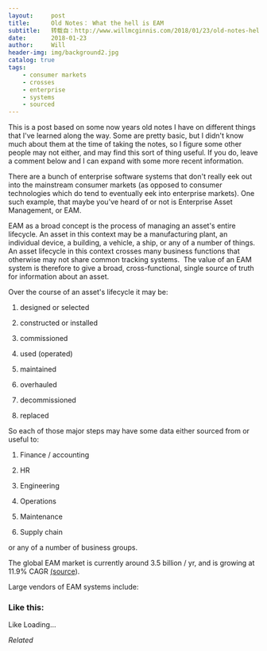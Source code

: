 ```yaml
---
layout:     post
title:      Old Notes： What the hell is EAM
subtitle:   转载自：http://www.willmcginnis.com/2018/01/23/old-notes-hell-eam/
date:       2018-01-23
author:     Will
header-img: img/background2.jpg
catalog: true
tags:
    - consumer markets
    - crosses
    - enterprise
    - systems
    - sourced
---
```


This is a post based on some now years old notes I have on different things that I've learned along the way. Some are pretty basic, but I didn't know much about them at the time of taking the notes, so I figure some other people may not either, and may find this sort of thing useful. If you do, leave a comment below and I can expand with some more recent information.

There are a bunch of enterprise software systems that don't really eek out into the mainstream consumer markets (as opposed to consumer technologies which do tend to eventually eek into enterprise markets). One such example, that maybe you've heard of or not is Enterprise Asset Management, or EAM.

EAM as a broad concept is the process of managing an asset's entire lifecycle. An asset in this context may be a manufacturing plant, an individual device, a building, a vehicle, a ship, or any of a number of things. An asset lifecycle in this context crosses many business functions that otherwise may not share common tracking systems.  The value of an EAM system is therefore to give a broad, cross-functional, single source of truth for information about an asset.

Over the course of an asset's lifecycle it may be:

1. designed or selected

1. constructed or installed

1. commissioned

1. used (operated)

1. maintained

1. overhauled

1. decommissioned

1. replaced


So each of those major steps may have some data either sourced from or useful to:

1. Finance / accounting

1. HR

1. Engineering

1. Operations

1. Maintenance

1. Supply chain


or any of a number of business groups.

The global EAM market is currently around 3.5 billion / yr, and is growing at 11.9% CAGR [(source](https://www.businesswire.com/news/home/20170717005446/en/6.05-Billion-Enterprise-Asset-Management-Market-Analysis)).

Large vendors of EAM systems include:

### Like this:

Like Loading...


*Related*

